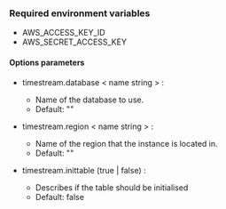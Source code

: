 <!--
Copyright (c) 2018 YCSB contributors.
Copyright (c) 2023 - 2024, benchANT GmbH. All rights reserved.
All rights reserved.

Licensed under the Apache License, Version 2.0 (the "License"); you
may not use this file except in compliance with the License. You
may obtain a copy of the License at

http://www.apache.org/licenses/LICENSE-2.0

Unless required by applicable law or agreed to in writing, software
distributed under the License is distributed on an "AS IS" BASIS,
WITHOUT WARRANTIES OR CONDITIONS OF ANY KIND, either express or
implied. See the License for the specific language governing
permissions and limitations under the License. See accompanying
LICENSE file.
-->

### Required environment variables

- AWS_ACCESS_KEY_ID
- AWS_SECRET_ACCESS_KEY


#### Options parameters

- timestream.database < name string > :
    - Name of the database to use.
    - Default: ""

- timestream.region < name string > :
  - Name of the region that the instance is located in.
  - Default: ""

- timestream.inittable (true | false) :
  - Describes if the table should be initialised
  - Default: false
